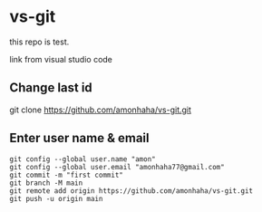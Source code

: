 # vs-git

this repo is test.

link from visual studio code

## Change last id
git clone https://github.com/amonhaha/vs-git.git
## Enter user name & email
```
git config --global user.name "amon"
git config --global user.email "amonhaha77@gmail.com"
git commit -m "first commit"
git branch -M main
git remote add origin https://github.com/amonhaha/vs-git.git
git push -u origin main
```